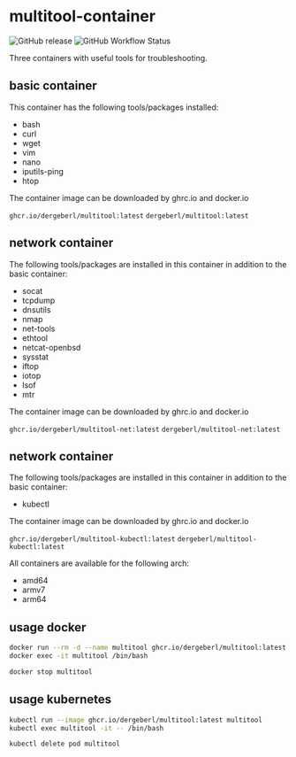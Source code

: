 # multitool-container

![GitHub release](https://img.shields.io/github/v/release/dergeberl/multitool-container)
![GitHub Workflow Status](https://img.shields.io/github/workflow/status/dergeberl/multitool-container/build-container)

Three containers with useful tools for troubleshooting. 

## basic container

This container has the following tools/packages installed:
- bash
- curl
- wget
- vim
- nano
- iputils-ping
- htop

The container image can be downloaded by ghrc.io and docker.io

`ghcr.io/dergeberl/multitool:latest`
`dergeberl/multitool:latest`

## network container

The following tools/packages are installed in this container in addition to the basic container:
- socat
- tcpdump
- dnsutils 
- nmap
- net-tools
- ethtool
- netcat-openbsd
- sysstat
- iftop
- iotop
- lsof
- mtr

The container image can be downloaded by ghrc.io and docker.io

`ghcr.io/dergeberl/multitool-net:latest`
`dergeberl/multitool-net:latest`

## network container

The following tools/packages are installed in this container in addition to the basic container:
- kubectl

The container image can be downloaded by ghrc.io and docker.io

`ghcr.io/dergeberl/multitool-kubectl:latest`
`dergeberl/multitool-kubectl:latest`


All containers are available for the following arch:

- amd64 
- armv7
- arm64


## usage docker

```bash
docker run --rm -d --name multitool ghcr.io/dergeberl/multitool:latest
docker exec -it multitool /bin/bash
```

```bash
docker stop multitool
```

## usage kubernetes

```bash
kubectl run --image ghcr.io/dergeberl/multitool:latest multitool
kubectl exec multitool -it -- /bin/bash
```

```bash
kubectl delete pod multitool
```